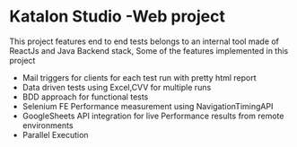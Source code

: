 
# Katalon Studio -Web project
This project features end to end tests belongs to an internal tool made of ReactJs and Java Backend stack,
Some of the features implemented in this project
* Mail triggers for clients for each test run with pretty html report
* Data driven tests using Excel,CVV for multiple runs
* BDD approach for functional tests
* Selenium FE Performance measurement using NavigationTimingAPI
* GoogleSheets API integration for live Performance results from remote environments
* Parallel Execution

